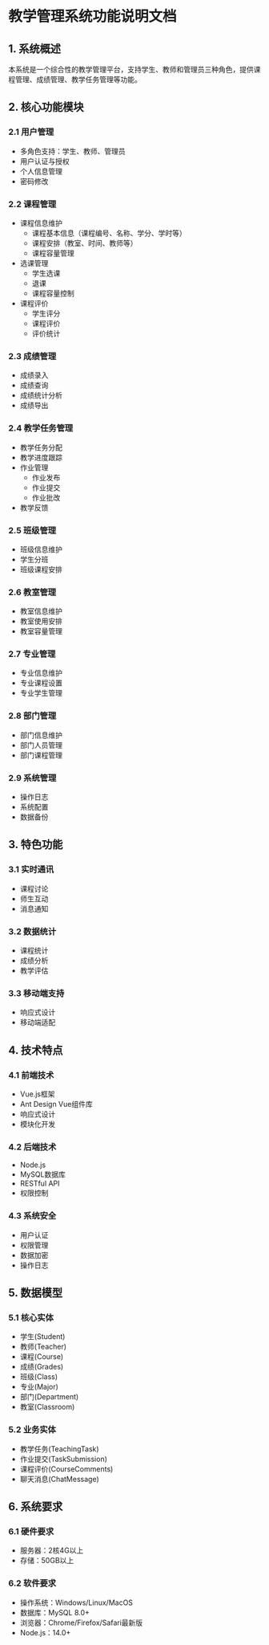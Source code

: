 # 教学管理系统功能说明文档

## 1. 系统概述
本系统是一个综合性的教学管理平台，支持学生、教师和管理员三种角色，提供课程管理、成绩管理、教学任务管理等功能。

## 2. 核心功能模块

### 2.1 用户管理
- 多角色支持：学生、教师、管理员
- 用户认证与授权
- 个人信息管理
- 密码修改

### 2.2 课程管理
- 课程信息维护
  - 课程基本信息（课程编号、名称、学分、学时等）
  - 课程安排（教室、时间、教师等）
  - 课程容量管理
- 选课管理
  - 学生选课
  - 退课
  - 课程容量控制
- 课程评价
  - 学生评分
  - 课程评价
  - 评价统计

### 2.3 成绩管理
- 成绩录入
- 成绩查询
- 成绩统计分析
- 成绩导出

### 2.4 教学任务管理
- 教学任务分配
- 教学进度跟踪
- 作业管理
  - 作业发布
  - 作业提交
  - 作业批改
- 教学反馈

### 2.5 班级管理
- 班级信息维护
- 学生分班
- 班级课程安排

### 2.6 教室管理
- 教室信息维护
- 教室使用安排
- 教室容量管理

### 2.7 专业管理
- 专业信息维护
- 专业课程设置
- 专业学生管理

### 2.8 部门管理
- 部门信息维护
- 部门人员管理
- 部门课程管理

### 2.9 系统管理
- 操作日志
- 系统配置
- 数据备份

## 3. 特色功能

### 3.1 实时通讯
- 课程讨论
- 师生互动
- 消息通知

### 3.2 数据统计
- 课程统计
- 成绩分析
- 教学评估

### 3.3 移动端支持
- 响应式设计
- 移动端适配

## 4. 技术特点

### 4.1 前端技术
- Vue.js框架
- Ant Design Vue组件库
- 响应式设计
- 模块化开发

### 4.2 后端技术
- Node.js
- MySQL数据库
- RESTful API
- 权限控制

### 4.3 系统安全
- 用户认证
- 权限管理
- 数据加密
- 操作日志

## 5. 数据模型

### 5.1 核心实体
- 学生(Student)
- 教师(Teacher)
- 课程(Course)
- 成绩(Grades)
- 班级(Class)
- 专业(Major)
- 部门(Department)
- 教室(Classroom)

### 5.2 业务实体
- 教学任务(TeachingTask)
- 作业提交(TaskSubmission)
- 课程评价(CourseComments)
- 聊天消息(ChatMessage)

## 6. 系统要求

### 6.1 硬件要求
- 服务器：2核4G以上
- 存储：50GB以上

### 6.2 软件要求
- 操作系统：Windows/Linux/MacOS
- 数据库：MySQL 8.0+
- 浏览器：Chrome/Firefox/Safari最新版
- Node.js：14.0+
